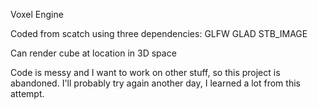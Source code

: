 Voxel Engine

Coded from scatch using three dependencies:
GLFW
GLAD
STB_IMAGE

Can render cube at location in 3D space

Code is messy and I want to work on other stuff, so this project is abandoned.
I'll probably try again another day, I learned a lot from this attempt.
